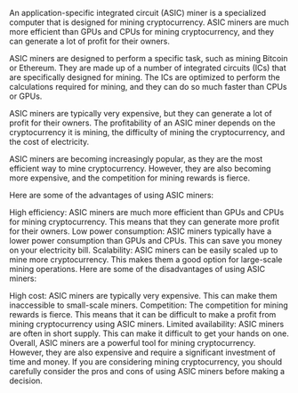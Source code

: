 
An application-specific integrated circuit (ASIC) miner is a specialized computer that is designed for mining cryptocurrency. ASIC miners are much more efficient than GPUs and CPUs for mining cryptocurrency, and they can generate a lot of profit for their owners.

ASIC miners are designed to perform a specific task, such as mining Bitcoin or Ethereum. They are made up of a number of integrated circuits (ICs) that are specifically designed for mining. The ICs are optimized to perform the calculations required for mining, and they can do so much faster than CPUs or GPUs.

ASIC miners are typically very expensive, but they can generate a lot of profit for their owners. The profitability of an ASIC miner depends on the cryptocurrency it is mining, the difficulty of mining the cryptocurrency, and the cost of electricity.

ASIC miners are becoming increasingly popular, as they are the most efficient way to mine cryptocurrency. However, they are also becoming more expensive, and the competition for mining rewards is fierce.

Here are some of the advantages of using ASIC miners:

High efficiency: ASIC miners are much more efficient than GPUs and CPUs for mining cryptocurrency. This means that they can generate more profit for their owners.
Low power consumption: ASIC miners typically have a lower power consumption than GPUs and CPUs. This can save you money on your electricity bill.
Scalability: ASIC miners can be easily scaled up to mine more cryptocurrency. This makes them a good option for large-scale mining operations.
Here are some of the disadvantages of using ASIC miners:

High cost: ASIC miners are typically very expensive. This can make them inaccessible to small-scale miners.
Competition: The competition for mining rewards is fierce. This means that it can be difficult to make a profit from mining cryptocurrency using ASIC miners.
Limited availability: ASIC miners are often in short supply. This can make it difficult to get your hands on one.
Overall, ASIC miners are a powerful tool for mining cryptocurrency. However, they are also expensive and require a significant investment of time and money. If you are considering mining cryptocurrency, you should carefully consider the pros and cons of using ASIC miners before making a decision.